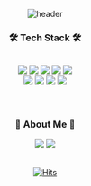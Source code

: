 <div align="center">

![header](https://capsule-render.vercel.app/api?type=waving&color=F6CECE&height=250&section=header&text=welcome&fontColor=FAFAFA&fontSize=70)


 
### 🛠 Tech Stack 🛠 
 <br>
<img src="https://img.shields.io/badge/HTML5-E34F26?style=flat-square&logo=HTML5&logoColor=white"/>
<img src="https://img.shields.io/badge/CSS3-1572B6?style=flat-square&logo=CSS3&logoColor=white"/>
<img src="https://img.shields.io/badge/JavaScript-F7DF1E?style=flat-square&logo=JavaScript&logoColor=white"/>
<img src="https://img.shields.io/badge/TailwindCSS-06B6D4?style=flat-square&logo=Tailwind CSS&logoColor=white"/>
<img src="https://img.shields.io/badge/styledcomponents-DB7093?style=flat-square&logo=styled-components&logoColor=white"/>
 <br>
<img src="https://img.shields.io/badge/REACT-61DAFB?style=flat-square&logo=REACT&logoColor=white"/>
<img src="https://img.shields.io/badge/NEXT-000000?style=flat-square&logo=Next.js&logoColor=white"/>
<img src="https://img.shields.io/badge/Redux-764ABC?style=flat-square&logo=Redux&logoColor=white"/>
<img src="https://img.shields.io/badge/ReduxSaga-999999?style=flat-square&logo=Redux-Saga&logoColor=white"/>


 <br>
  <br>
  <br>
 
 ### 🍒 About Me 🍒 

<img src="https://img.shields.io/badge/Gmail-EA4335?style=flat-square&logo=Gmail&logoColor=white"/>
<img src="https://img.shields.io/badge/Velog-20C997?style=flat-square&logo=Velog&logoColor=white"/>
 <br>
 <br>
  
[![Hits](https://hits.seeyoufarm.com/api/count/incr/badge.svg?url=https%3A%2F%2Fgithub.com%2Fimssein%2Fhit-counter&count_bg=%23F4AFAF&title_bg=%23DEDBDB&icon=&icon_color=%23FFFFFF&title=%CB%99%E1%B5%95%CB%99+hits&edge_flat=false)](https://github.com/imssein)

</div>
